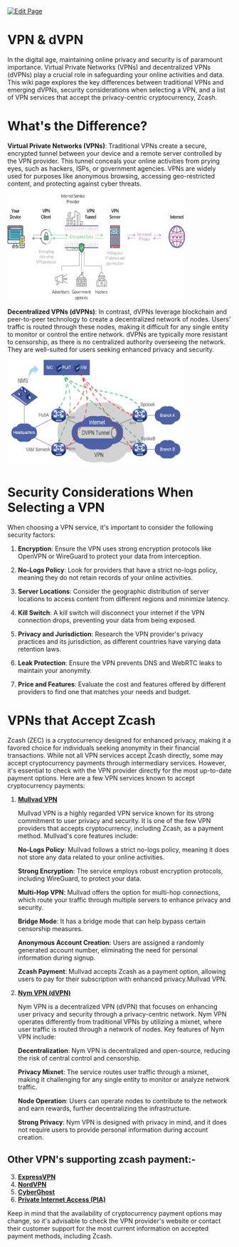 <a href="https://github.com/henryquincy/zechub/edit/main/site/Privacy_Tools/VPN_and_DVPN.md" target="_blank">
  <img src="https://img.shields.io/badge/Edit-blue" alt="Edit Page"/>
</a>


# VPN & dVPN

In the digital age, maintaining online privacy and security is of paramount importance. Virtual Private Networks (VPNs) and decentralized VPNs (dVPNs) play a crucial role in safeguarding your online activities and data. This wiki page explores the key differences between traditional VPNs and emerging dVPNs, security considerations when selecting a VPN, and a list of VPN services that accept the privacy-centric cryptocurrency, Zcash.

# What's the Difference?

__Virtual Private Networks (VPNs)__: Traditional VPNs create a secure, encrypted tunnel between your device and a remote server controlled by the VPN provider. This tunnel conceals your online activities from prying eyes, such as hackers, ISPs, or government agencies. VPNs are widely used for purposes like anonymous browsing, accessing geo-restricted content, and protecting against cyber threats.

<a href="">
    <img src="https://github.com/ZecHub/zechub/blob/main/site/Privacy_Tools/assets/image-223.png" alt="" width="400" height="240"/>
</a>

__Decentralized VPNs (dVPNs)__: In contrast, dVPNs leverage blockchain and peer-to-peer technology to create a decentralized network of nodes. Users' traffic is routed through these nodes, making it difficult for any single entity to monitor or control the entire network. dVPNs are typically more resistant to censorship, as there is no centralized authority overseeing the network. They are well-suited for users seeking enhanced privacy and security.


<a href="">
    <img src="https://github.com/ZecHub/zechub/blob/main/site/Privacy_Tools/assets/dvpn.png" alt="" width="400" height="240"/>
</a>


# Security Considerations When Selecting a VPN

When choosing a VPN service, it's important to consider the following security factors:

1. __Encryption__: Ensure the VPN uses strong encryption protocols like OpenVPN or WireGuard to protect your data from interception.

2. __No-Logs Policy__: Look for providers that have a strict no-logs policy, meaning they do not retain records of your online activities.

3. __Server Locations__: Consider the geographic distribution of server locations to access content from different regions and minimize latency.

4. __Kill Switch__: A kill switch will disconnect your internet if the VPN connection drops, preventing your data from being exposed.

5. __Privacy and Jurisdiction__: Research the VPN provider's privacy practices and its jurisdiction, as different countries have varying data retention laws.

6. __Leak Protection__: Ensure the VPN prevents DNS and WebRTC leaks to maintain your anonymity.

7. __Price and Features__: Evaluate the cost and features offered by different providers to find one that matches your needs and budget.

# VPNs that Accept Zcash

Zcash (ZEC) is a cryptocurrency designed for enhanced privacy, making it a favored choice for individuals seeking anonymity in their financial transactions. While not all VPN services accept Zcash directly, some may accept cryptocurrency payments through intermediary services. However, it's essential to check with the VPN provider directly for the most up-to-date payment options. Here are a few VPN services known to accept cryptocurrency payments:

1. [__Mullvad VPN__](https://mullvad.net/en)
   
   Mullvad VPN is a highly regarded VPN service known for its strong commitment to user privacy and security. It is one of the few VPN providers that accepts cryptocurrency, including 
   Zcash, as a payment method. Mullvad's core features include:

   __No-Logs Policy__: Mullvad follows a strict no-logs policy, meaning it does not store any data related to your online activities.

   __Strong Encryption__: The service employs robust encryption protocols, including WireGuard, to protect your data.

   __Multi-Hop VPN__: Mullvad offers the option for multi-hop connections, which route your traffic through multiple servers to enhance privacy and security.

   __Bridge Mode__: It has a bridge mode that can help bypass certain censorship measures.

   __Anonymous Account Creation__: Users are assigned a randomly generated account number, eliminating the need for personal information during signup.

   __Zcash Payment__: Mullvad accepts Zcash as a payment option, allowing users to pay for their subscription with enhanced privacy.Mullvad VPN.

3. [__Nym VPN (dVPN)__](https://nymtech.net/)
   
   Nym VPN is a decentralized VPN (dVPN) that focuses on enhancing user privacy and security through a privacy-centric network. Nym VPN operates differently from traditional VPNs by 
   utilizing a mixnet, where user traffic is routed through a network of nodes. Key features of Nym VPN include:

   __Decentralization__: Nym VPN is decentralized and open-source, reducing the risk of central control and censorship.

   __Privacy Mixnet__: The service routes user traffic through a mixnet, making it challenging for any single entity to monitor or analyze network traffic.

   __Node Operation__: Users can operate nodes to contribute to the network and earn rewards, further decentralizing the infrastructure.

   __Strong Privacy__: Nym VPN is designed with privacy in mind, and it does not require users to provide personal information during account creation.

## Other VPN's supporting zcash payment:-

 3. [__ExpressVPN__](https://www.expressvpn.com/)
 4. [__NordVPN__](https://nordvpn.com/)
 5. [__CyberGhost__](https://www.cyberghostvpn.com/en_US/)
 6. [__Private Internet Access (PIA)__](https://www.privateinternetaccess.com/)

Keep in mind that the availability of cryptocurrency payment options may change, so it's advisable to check the VPN provider's website or contact their customer support for the most current information on accepted payment methods, including Zcash.

